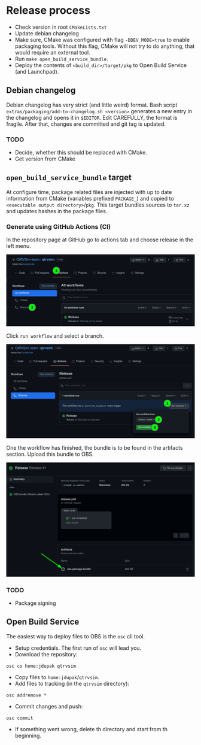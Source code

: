 # Release process

- Check version in root `CMakeLists.txt`
- Update debian changelog
- Make sure, CMake was configured with flag `-DDEV_MODE=true` to enable packaging tools. Without this flag, CMake will
  not try to do anything, that would require an external tool.
- Run `make open_build_service_bundle`.
- Deploy the contents of `<build_dir>/target/pkg` to Open Build Service (and Launchpad).

## Debian changelog

Debian changelog has very strict (and little weird) format. Bash script `extras/packaging/add-to-changelog.sh
<version>` generates a new entry in the changelog and opens it in `$EDITOR`. Edit CAREFULLY, the format is fragile.
After that, changes are committed and git tag is updated.

### TODO

- Decide, whether this should be replaced with CMake.
- Get version from CMake

## `open_build_service_bundle` target

At configure time, package related files are injected with up to date information from CMake (variables prefixed
`PACKAGE_`) and copied to `<executable output directory>`/`pkg`. This target bundles sources to `tar.xz` and updates
hashes in the package files.

### Generate using GitHub Actions (CI)

In the repository page at GitHub go to actions tab and choose release in the left menu.

![](./media/obs-ci-step-1.png)

Click `run workflow` and select a branch.

![](./media/obs-ci-step-2.png)

One the workflow has finished, the bundle is to be found in the artifacts section. Upload this bundle to OBS.

![](./media/obs-ci-step-3.png)

### TODO

- Package signing

## Open Build Service

The easiest way to deploy files to OBS is the `osc` cli tool.

- Setup credentials. The first run of `osc` will lead you.
- Download the repository:

```shell
osc co home:jdupak qtrvsim
```

- Copy files to `home:jdupak`/`qtrvsim`.
- Add files to tracking (in the `qtrvsim` directory):

```shell
osc addremove *
```

- Commit changes and push:

```shell
osc commit
```

- If something went wrong, delete th directory and start from th beginning.

